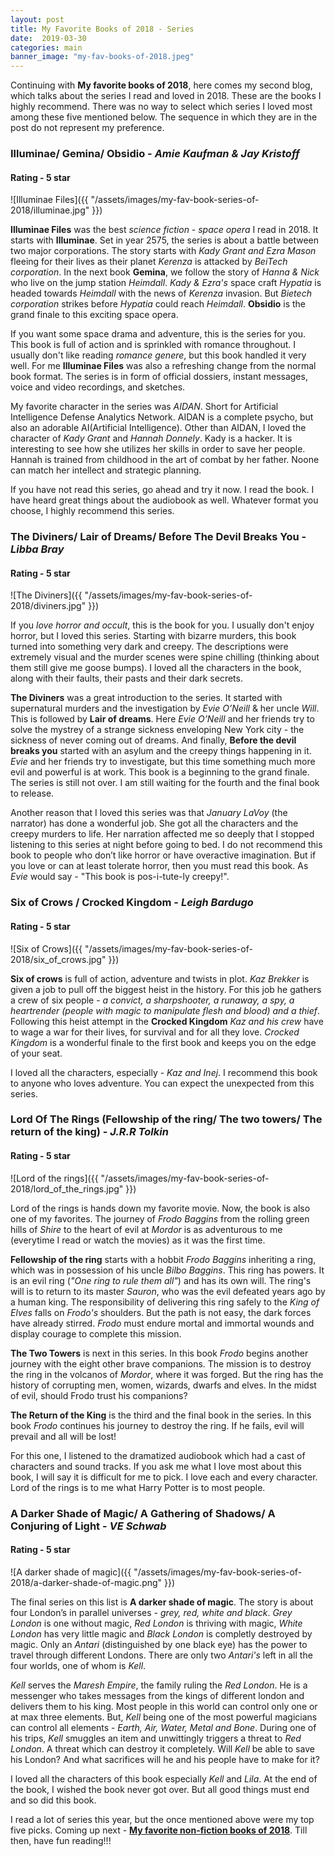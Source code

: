 ```yaml
---
layout: post
title: My Favorite Books of 2018 - Series
date:  2019-03-30
categories: main
banner_image: "my-fav-books-of-2018.jpeg"
---
```


Continuing with **My favorite books of 2018**, here comes my second blog, which talks about the series I read and loved in 2018. These are the books I highly recommend. There was no way to select which series I loved most among these five mentioned below. The sequence in which they are in the post do not represent my preference.

### Illuminae/ Gemina/ Obsidio -  *Amie Kaufman & Jay Kristoff*
#### Rating -  5 star

  ![Illuminae Files]({{ "/assets/images/my-fav-book-series-of-2018/illuminae.jpg" }})


  **Illuminae Files** was the best _science fiction -  space opera_ I read in 2018. It starts with **Illuminae**. Set in year 2575, the series is about a battle between two major corporations. The story starts with *Kady Grant and Ezra Mason* fleeing for their lives  as their planet _Kerenza_ is attacked by _BeiTech corporation_. In the next book **Gemina**, we follow the story of _Hanna & Nick_ who live on the jump station _Heimdall_. _Kady & Ezra's_ space craft _Hypatia_ is headed towards _Heimdall_ with the news of _Kerenza_ invasion. But _Bietech corporation_ strikes before _Hypatia_ could reach _Heimdall_. **Obsidio** is the grand finale to this exciting space opera.

  If you want some space drama and adventure, this is the series for you. This book is full of action and is sprinkled with romance throughout. I usually don't like reading _romance genere_, but this book handled it very well. For me **Illuminae Files** was also a refreshing change from the normal book format. The series is in form of official dossiers, instant messages, voice and video recordings, and sketches.
  
  My favorite character in the series was _AIDAN_. Short for Artificial Intelligence Defense Analytics Network. AIDAN is a complete psycho, but also an adorable AI(Artificial Intelligence). Other than AIDAN, I loved the character of _Kady Grant_ and _Hannah Donnely_. Kady is a hacker. It is interesting to see how she utilizes her skills in order to save her people. Hannah is trained from childhood in the art of combat by her father. Noone can match her intellect and strategic planning.

  If you have not read this series, go ahead and try it now. I read the book. I have heard great things about the audiobook as well. Whatever format you choose, I highly recommend this series.


### The Diviners/ Lair of Dreams/ Before The Devil Breaks You - *Libba Bray*
#### Rating - 5 star

  ![The Diviners]({{ "/assets/images/my-fav-book-series-of-2018/diviners.jpg" }})

  If you _love horror and occult_, this is the book for you. I usually don't enjoy horror, but I loved this series. Starting with bizarre murders, this book turned into something very dark and creepy. The descriptions were extremely visual and the murder scenes were spine chilling (thinking about them still give me goose bumps). I loved all the characters in the book, along with their faults, their pasts and their dark secrets. 
  
  **The Diviners** was a great introduction to the series. It started with supernatural murders and the investigation by _Evie O’Neill_ & her uncle _Will_. This is followed by **Lair of dreams**. Here _Evie O’Neill_ and her friends try to solve the mystrey of a strange sickness enveloping New York city - the sickness of never coming out of dreams. And finally, **Before the devil breaks you** started with an asylum and the creepy things happening in it. _Evie_ and her friends try to investigate, but this time something much more evil and powerful is at work. This book is a beginning to the grand finale. The series is still not over. I am still waiting for the fourth and the final book to release.
    
  Another reason that I loved this series was that *January LaVoy* (the narrator) has done a wonderful job. She got all the characters and the creepy murders to life. Her narration affected me so deeply that I stopped listening to this series at night before going to bed. I do not recommend this book to people who don’t like horror or have overactive imagination. But if you love or can at least tolerate horror, then you must read this book. As _Evie_ would say - "This book is pos-i-tute-ly creepy!". 

### Six of Crows / Crocked Kingdom - *Leigh Bardugo*
#### Rating - 5 star

  ![Six of Crows]({{ "/assets/images/my-fav-book-series-of-2018/six_of_crows.jpg" }})

**Six of crows** is full of action, adventure and twists in plot. *Kaz Brekker* is given a job to pull off the biggest heist in the history. For this job he gathers a crew of six people -  _a convict, a sharpshooter, a runaway, a spy, a heartrender (people with magic to manipulate flesh and blood) and a thief_.  Following this heist attempt in the **Crocked Kingdom** _Kaz and his crew_ have to wage a war for their lives, for survival and for all they love.  _Crocked Kingdom_ is a wonderful finale to the first book and keeps you on the edge of your seat. 
    
I loved all the characters, especially - _Kaz and Inej_.  I recommend this book to anyone who loves adventure. You can expect the unexpected from this series.


### Lord Of The Rings (Fellowship of the ring/ The two towers/ The return of the king) - *J.R.R Tolkin*
#### Rating - 5 star

  ![Lord of the rings]({{ "/assets/images/my-fav-book-series-of-2018/lord_of_the_rings.jpg" }})

Lord of the rings is hands down my favorite movie. Now, the book is also one of my favorites. The journey of _Frodo Baggins_ from the rolling  green hills of _Shire_ to the heart of evil at _Mordor_  is as adventurous to me (everytime I read or watch the movies) as it was the first time.

**Fellowship of the ring** starts with a hobbit _Frodo Baggins_ inheriting a ring, which was in possession of his uncle _Bilbo Baggins_. This ring has powers. It is an evil ring (_"One ring to rule them all"_) and has its own will. The ring's will is to return to its master _Sauron_, who was the evil defeated years ago by a human king. The responsibility of delivering this ring safely to the _King of Elves_ falls on _Frodo's_ shoulders. But the path is not easy, the dark forces have already stirred. _Frodo_ must endure mortal and immortal wounds and display courage to complete this mission. 

**The Two Towers** is next in this series. In this book _Frodo_ begins another journey with the eight other brave companions. The mission is to destroy the ring in the volcanos of _Mordor_, where it was forged. But the ring has the history of corrupting men, women, wizards, dwarfs and elves. In the midst of evil, should Frodo trust his companions?

**The Return of the King** is the third and the final book in the series. In this book _Frodo_ continues his journey to destroy the ring. If he fails, evil will prevail and all will be lost! 

For this one, I listened to the dramatized audiobook which had a cast of characters and sound tracks. If you ask me what I love most about this book, I will say it is difficult for me to pick. I love each and every character. Lord of the rings is to me what Harry Potter is to most people. 

### A Darker Shade of Magic/ A Gathering of Shadows/ A Conjuring of Light - *VE Schwab*
#### Rating - 5 star

  ![A darker shade of magic]({{ "/assets/images/my-fav-book-series-of-2018/a-darker-shade-of-magic.png" }})


The final series on this list is **A darker shade of magic**. The story is about four London’s in parallel universes - _grey, red, white and black_. _Grey London_ is one without magic, _Red London_ is thriving with magic, _White London_ has very little magic and _Black London_  is completly destroyed by magic. Only an _Antari_ (distinguished by one black eye) has the power to travel through different Londons. There are only two _Antari's_ left in all the four worlds, one of whom is _Kell_. 

_Kell_ serves the _Maresh Empire_, the family ruling the _Red London_. He is a messenger who takes messages from the kings of different london and delivers them to his king. Most people in this world can control only one or at max three elements. But, _Kell_ being one of the most powerful magicians can control all elements - _Earth, Air, Water, Metal and Bone_. During one of his trips, _Kell_ smuggles an item and unwittingly triggers a threat to _Red London_. A threat which can destroy it completely. Will _Kell_ be able to save his London? And what sacrifices will he and his people have to make for it? 

I loved all the characters of this book especially _Kell_ and _Lila_. At the end of the book, I wished the book never got over. But all good things must end and so did this book.


I read a lot of series this year, but the once mentioned above were my top five picks. Coming up next -  **[My favorite non-fiction books of 2018](https://www.soumyathinks.com/personal/books/my-favorite-non-fictional-books-of-2018)**. Till then, have fun reading!!! 